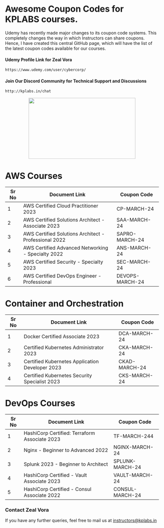 # Awesome Coupon Codes for KPLABS courses.

Udemy has recently made major changes to its coupon code systems. This completely changes the way in which Instructors can share coupons. Hence, I have created this central GitHub page, which will have the list of the latest coupon codes available for our courses.

#### Udemy Profile Link for Zeal Vora

```sh
https://www.udemy.com/user/cybercorp/
```
#### Join Our Discord Community for Technical Support and Discussions

```sh
http://kplabs.in/chat
```
<p align="center">
  <img width="350" height="200" src="https://i.ibb.co/b3jFkkk/discord-terraform.png">
</p>


# AWS Courses 

| Sr No | Document Link | Coupon Code |
| ------ | ------ | ------ |
| 1 |AWS Certified Cloud Practitioner 2023 | CP-MARCH-24 | 
| 2 |AWS Certified Solutions Architect - Associate  2023| SAA-MARCH-24 |
| 3 |AWS Certified Solutions Architect - Professional 2022 | SAPRO-MARCH-24 |
| 4 |AWS Certified Advanced Networking - Specialty 2022 | ANS-MARCH-24 |
| 5 |AWS Certified Security - Specialty 2023 | SEC-MARCH-24 |
| 6 |AWS Certified DevOps Engineer - Professional | DEVOPS-MARCH-24 |

# Container and Orchestration

| Sr No | Document Link | Coupon Code |
| ------ | ------ | ------ |
| 1 | Docker Certified Associate 2023 | DCA-MARCH-24| 
| 2 | Certified Kubernetes Administrator 2023 | CKA-MARCH-24 | 
| 3 | Certified Kubernetes Application Developer 2023 | CKAD-MARCH-24 | 
| 4 | Certified Kubernetes Security Specialist 2023 | CKS-MARCH-24 | 

# DevOps Courses

| Sr No | Document Link | Coupon Code |
| ------ | ------ | ------ |
| 1 | HashiCorp Certified: Terraform Associate 2023 | TF-MARCH-244 | 
| 2 | Nginx - Beginner to Advanced 2022 | NGINX-MARCH-24 | 
| 3 | Splunk 2023 - Beginner to Architect | SPLUNK-MARCH-24 | 
| 4 | HashiCorp Certified - Vault Associate 2023 | VAULT-MARCH-24 | 
| 5 | HashiCorp Certified - Consul Associate 2022 | CONSUL-MARCH-24	 | 




### Contact Zeal Vora
If you have any further queries, feel free to mail us at instructors@kplabs.in
